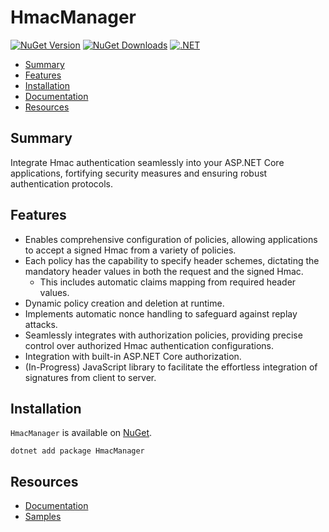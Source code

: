 
# HmacManager

[![NuGet Version](https://img.shields.io/nuget/v/HmacManager.svg)](https://www.nuget.org/packages/HmacManager/) [![NuGet Downloads](https://img.shields.io/nuget/dt/HmacManager.svg)](https://www.nuget.org/packages/HmacManager/) [![.NET](https://github.com/jzills/HmacManager/actions/workflows/dotnet.yml/badge.svg)](https://github.com/jzills/HmacManager/actions/workflows/dotnet.yml)

- [Summary](#summary)
- [Features](#features)
- [Installation](#installation)
- [Documentation](./src/HmacManager/README.md)
- [Resources](#resources)

## Summary

Integrate Hmac authentication seamlessly into your ASP.NET Core applications, fortifying security measures and ensuring robust authentication protocols.

## Features

- Enables comprehensive configuration of policies, allowing applications to accept a signed Hmac from a variety of policies.
- Each policy has the capability to specify header schemes, dictating the mandatory header values in both the request and the signed Hmac.
    - This includes automatic claims mapping from required header values.
- Dynamic policy creation and deletion at runtime.
- Implements automatic nonce handling to safeguard against replay attacks.
- Seamlessly integrates with authorization policies, providing precise control over authorized Hmac authentication configurations.
- Integration with built-in ASP.NET Core authorization.
- (In-Progress) JavaScript library to facilitate the effortless integration of signatures from client to server.

## Installation

`HmacManager` is available on [NuGet](https://www.nuget.org/packages/HmacManager/). 

    dotnet add package HmacManager

## Resources

- [Documentation](src/HmacManager/README.md)
- [Samples](samples/README.md)
